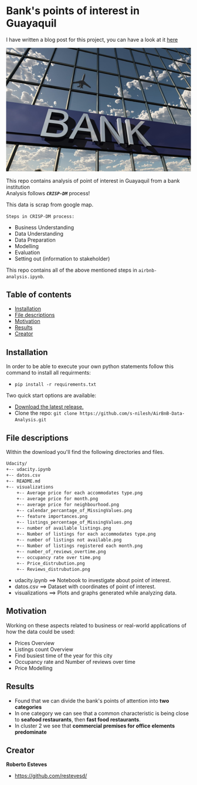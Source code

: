 # Bank's points of interest in Guayaquil

I have written a blog post for this project, you can have a look at it [here](https://medium.com/@restevesd/mejor-ubicaci%C3%B3n-para-puntos-de-atenci%C3%B3n-entidades-financiera-67887128e1dd)

<img src='./visualizations/Banks-Financial-Institutions.jpg' alt='Photo https://www.flexi.com/'>

This repo contains analysis of point of interest in Guayaquil from a bank institution<br>
Analysis follows ***`CRISP-DM`*** process!<br>

This data is scrap from google map.<br>

`Steps in CRISP-DM process:`
- Business Understanding
- Data Understanding 
- Data Preparation 
- Modelling
- Evaluation
- Setting out (information to stakeholder)

This repo contains all of the above mentioned steps in `airbnb-analysis.ipynb`. 

## Table of contents

- [Installation](#installation)
- [File descriptions](#file-descriptions)
- [Motivation](#motivation)
- [Results](#results)
- [Creator](#creator)


## Installation

In order to be able to execute your own python statements follow this command to install all requirments:<br>
- `pip install -r requirements.txt`

Two quick start options are available:
- [Download the latest release.](https://github.com/s-nilesh/AirBnB-Data-Analysis/archive/master.zip)
- Clone the repo: `git clone https://github.com/s-nilesh/AirBnB-Data-Analysis.git`


## File descriptions

Within the download you'll find the following directories and files.

```text
Udacity/
+-- udacity.ipynb
+-- datos.csv
+-- README.md
+-- visualizations
    +-- Average price for each accommodates type.png
    +-- average price for month.png
    +-- average price for neighbourhood.png
    +-- calendar_percantage_of_MissingValues.png
    +-- feature importances.png
    +-- listings_percentage_of_MissingValues.png
    +-- number of available listings.png
    +-- Number of listings for each accommodates type.png
    +-- number of listings not available.png
    +-- Number of listings registered each month.png
    +-- number_of_reviews_overtime.png
    +-- occupancy rate over time.png
    +-- Price_distrubution.png
    +-- Reviews_distrubution.png
```

- udacity.ipynb ==> Notebook to investigate about point of interest.
- datos.csv  ==> Dataset with coordinates of point of interest.
- visualizations ==> Plots and graphs generated while analyzing data.

## Motivation
Working on these aspects related to business or real-world applications of how the data could be used:
- Prices Overview
- Listings count Overview
- Find busiest time of the year for this city
- Occupancy rate and Number of reviews over time
- Price Modelling

## Results 
- Found that we can divide the bank's points of attention into **two categories**
- In one category we can see that a common characteristic is being close to **seafood restaurants**, then **fast food restaurants**. 
- In cluster 2 we see that **commercial premises for office elements predominate**

## Creator

**Roberto Esteves**

- <https://github.com/restevesd/>
